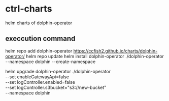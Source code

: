 # ctrl-charts
helm charts of dolphin-operator

## execcution command
helm repo add dolphin-operator https://ccfish2.github.io/charts/dolphin-operator/
helm repo update
helm install dolphin-operator ./dolphin-operator --namespace dolphin --create-namespace

helm upgrade dolphin-operator ./dolphin-operator \
  --set enableGatewayApi=false \
  --set logController.enabled=false \
  --set logController.s3bucket="s3://new-bucket" \
  --namespace dolphin

